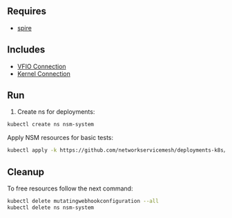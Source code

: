 ## Requires

- [spire](../spire)

## Includes

- [VFIO Connection](../use-cases/Vfio2Noop)
- [Kernel Connection](../use-cases/SriovKernel2Noop)

## Run

1. Create ns for deployments:
```bash
kubectl create ns nsm-system
```

Apply NSM resources for basic tests:
```bash
kubectl apply -k https://github.com/networkservicemesh/deployments-k8s/examples/sriov?ref=809877e52b05f925cc97c13ea78b82a7563c4a9a
```

## Cleanup

To free resources follow the next command:
```bash
kubectl delete mutatingwebhookconfiguration --all
kubectl delete ns nsm-system
```
